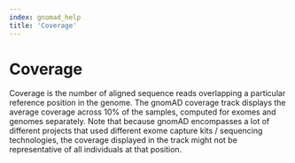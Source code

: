 ```yaml
---
index: gnomad_help
title: 'Coverage'
---
```


# Coverage

Coverage is the number of aligned sequence reads overlapping a particular reference position in the genome. The gnomAD coverage track displays the average coverage across 10% of the samples, computed for exomes and genomes separately. Note that because gnomAD encompasses a lot of different projects that used different exome capture kits / sequencing technologies, the coverage displayed in the track might not be representative of all individuals at that position.
